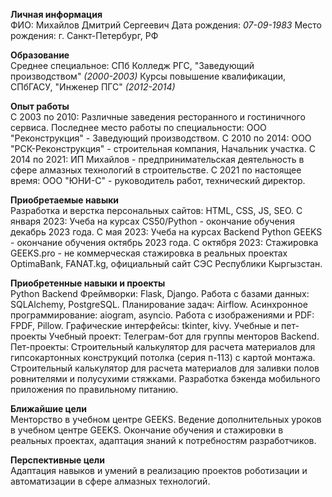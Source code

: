 
**Личная информация**  
ФИО: Михайлов Дмитрий Сергеевич
Дата рождения: *07-09-1983*
Место рождения: г. Санкт-Петербург, РФ

**Образование**  
Среднее специальное: СПб Колледж РГС, "Заведующий производством" *(2000-2003)*
Курсы повышение квалификации, СПбГАСУ, "Инженер ПГС" *(2012-2014)*

**Опыт работы**    
С 2003 по 2010: Различные заведения ресторанного и гостиничного сервиса.
Последнее место работы по специальности: ООО "Реконструкция" - Заведующий производством.
С 2010 по 2014: ООО "РСК-Реконструкция" - строительная компания, Начальник участка.
С 2014 по 2021: ИП Михайлов - предпринимательская деятельность в сфере алмазных технологий в строительстве.
С 2021 по настоящее время: ООО "ЮНИ-С" - руководитель работ, технический директор.

**Приобретаемые навыки**  
Разработка и верстка персональных сайтов: HTML, CSS, JS, SEO.
С января 2023: Учеба на курсах CS50/Python - окончание обучения декабрь 2023 года.
С мая 2023: Учеба на курсах Backend Python GEEKS - окончание обучения октябрь 2023 года.
С октября 2023: Стажировка GEEKS.pro - не коммерческая стажировка в реальных проектах OptimaBank, FANAT.kg, официальный сайт СЭС Республики Кыргызстан.

**Приобретенные навыки и проекты**  
Python Backend
Фреймворки: Flask, Django.
Работа с базами данных: SQLAlchemy, PostgreSQL.
Планирование задач: Airflow.
Асинхронное программирование: aiogram, asyncio.
Работа с изображениями и PDF: FPDF, Pillow.
Графические интерфейсы: tkinter, kivy.
Учебные и пет-проекты
Учебный проект: Телеграм-бот для группы менторов Backend.
Пет-проекты:
Строительный калькулятор для расчета материалов для гипсокартонных конструкций потолка (серия п-113) с картой монтажа.
Строительный калькулятор для расчета материалов для заливки полов ровнителями и полусухими стяжками.
Разработка бэкенда мобильного приложения по правильному питанию.

**Ближайшие цели**  
Менторство в учебном центре GEEKS.
Ведение дополнительных уроков в учебном центре GEEKS.
Окончание обучения и стажировки в реальных проектах, адаптация знаний к потребностям разработчиков.

**Перспективные цели**  
Адаптация навыков и умений в реализацию проектов роботизации и автоматизации в сфере алмазных технологий.
